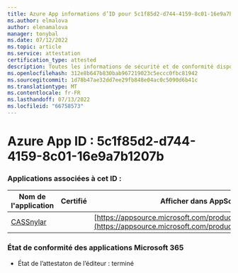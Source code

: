 ```yaml
---
title: Azure App informations d’ID pour 5c1f85d2-d744-4159-8c01-16e9a7b1207b
ms.author: elmalova
author: elenamalova
manager: tonybal
ms.date: 07/12/2022
ms.topic: article
ms.service: attestation
certification_type: attested
description: Toutes les informations de sécurité et de conformité disponibles pour 5c1f85d2-d744-4159-8c01-16e9a7b1207b.
ms.openlocfilehash: 312e8b647b830bab967219023c5eccc0fbc81942
ms.sourcegitcommit: 1d78b47ae32dd7ee29fb848e04ac0c5090d6b41c
ms.translationtype: MT
ms.contentlocale: fr-FR
ms.lasthandoff: 07/13/2022
ms.locfileid: "66758573"
---
```

# <a name="azure-app-id-5c1f85d2-d744-4159-8c01-16e9a7b1207b"></a>Azure App ID : 5c1f85d2-d744-4159-8c01-16e9a7b1207b


### <a name="apps-associated-with-this-id"></a>Applications associées à cet ID :
| **Nom de l'application** | **Certifié** | **Afficher dans AppSource** |
|--------------|---------------|-----------------------|
| [CASSnylar](../forward/WA200003186.md) |  | [https://appsource.microsoft.com/product/office/WA200003186](https://appsource.microsoft.com/product/office/WA200003186) |

### <a name="microsoft-365-app-compliance-status"></a>État de conformité des applications Microsoft 365
- État de l’attestaton de l’éditeur : terminé
